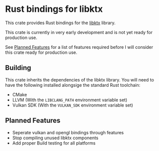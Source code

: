 # Rust bindings for libktx

This crate provides Rust bindings for the [libktx](https://github.khronos.org/KTX-Software/libktx/index.html) library.

This crate is currently in very early development and is not yet ready
for production use.

See [Planned Features](#planned-features) for a list of features required before
I will consider this crate ready for production use.

## Building

This crate inherits the dependencies of the libktx library.
You will need to have the following installed alongsige the standard Rust toolchain:

- CMake
- LLVM (With the `LIBCLANG_PATH` environment variable set)
- Vulkan SDK (With the `VULKAN_SDK` environment variable set)

## Planned Features

- Seperate vulkan and opengl bindings through features
- Stop compiling unused libktx components
- Add proper Build testing for all platforms
